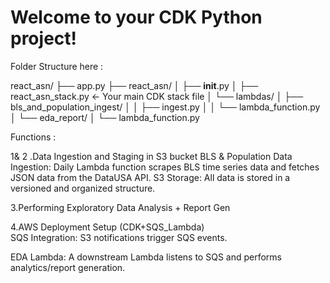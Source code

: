 
# Welcome to your CDK Python project!

Folder Structure here  :

react_asn/
├── app.py
├── react_asn/
│   ├── __init__.py
│   ├── react_asn_stack.py       ← Your main CDK stack file
│   └── lambdas/
│       ├── bls_and_population_ingest/
│       │   ├── ingest.py
│       │   └── lambda_function.py
│       └── eda_report/
│           └── lambda_function.py

Functions :

1& 2 .Data Ingestion and Staging in S3 bucket
BLS & Population Data Ingestion: Daily Lambda function scrapes BLS time series data and fetches JSON data from the DataUSA API.
S3 Storage: All data is stored in a versioned and organized structure.

3.Performing Exploratory Data Analysis + Report Gen

4.AWS Deployment Setup (CDK+SQS_Lambda)  
SQS Integration: S3 notifications trigger SQS events.

EDA Lambda: A downstream Lambda listens to SQS and performs analytics/report generation.
